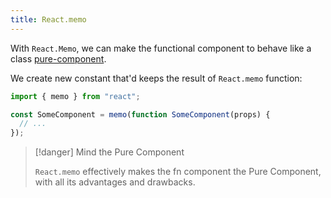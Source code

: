 ```yaml
---
title: React.memo
---
```


With `React.Memo`, we can make the functional component to behave like a class [pure-component](/Knowledge/React/pure-component.md).

We create new constant that'd keeps the result of `React.memo` function:

```jsx
import { memo } from "react";

const SomeComponent = memo(function SomeComponent(props) {
  // ...
});
```

> [!danger] Mind the Pure Component
>
> `React.memo` effectively makes the fn component the Pure Component, with all its advantages and drawbacks.
